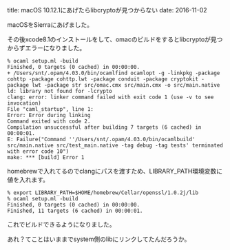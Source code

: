 title: macOS 10.12.1にあげたらlibcryptoが見つからない
date: 2016-11-02

macOSをSierraにあげました。

その後xcode8.1のインストールをして、omacのビルドをするとlibcryptoが見つからずエラーになりました。

```
% ocaml setup.ml -build 
Finished, 0 targets (0 cached) in 00:00:00.
+ /Users/snt/.opam/4.03.0/bin/ocamlfind ocamlopt -g -linkpkg -package cohttp -package cohttp.lwt -package conduit -package cryptokit -package lwt -package str src/omac.cmx src/main.cmx -o src/main.native
ld: library not found for -lcrypto
clang: error: linker command failed with exit code 1 (use -v to see invocation)
File "caml_startup", line 1:
Error: Error during linking
Command exited with code 2.
Compilation unsuccessful after building 7 targets (6 cached) in 00:00:01.
E: Failure("Command ''/Users/snt/.opam/4.03.0/bin/ocamlbuild' src/main.native src/test_main.native -tag debug -tag tests' terminated with error code 10")
make: *** [build] Error 1
```

homebrewで入れてるのでclangにパスを渡すため、LIBRARY\_PATH環境変数に値を入れます。

```
% export LIBRARY_PATH=$HOME/homebrew/Cellar/openssl/1.0.2j/lib
% ocaml setup.ml -build 
Finished, 0 targets (0 cached) in 00:00:00.
Finished, 11 targets (6 cached) in 00:00:01.
```

これでビルドできるようになりました。

あれ？てことはいままでsystem側のlibにリンクしてたんだろうか。
